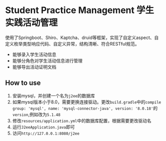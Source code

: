 # Student Practice Management 学生实践活动管理

使用了Springboot、Shiro、Kaptcha、druid等框架，实现了自定义aspect、自定义枚举类型响应代码、自定义异常，结构清晰、符合RESTful规范。

- 能够录入学生活动信息
- 能够分角色对学生活动信息进行管理
- 能够导出活动证明文档

## How to use
1. 安装mysql，并创建一个名为`j2ee`的数据库
2. 如果mysql版本小于8.0，需要更换连接驱动。更改`build.gradle`中的`compile group: 'mysql', name: 'mysql-connector-java', version: '8.0.18'`的`version`,例如改为`5.1.48`
3. 修改`resources/application.yml`中的数据库配置，根据需要更改驱动名
4. 运行`J2eeApplication.java`即可
5. 访问`http://127.0.0.1:8080/j2ee`